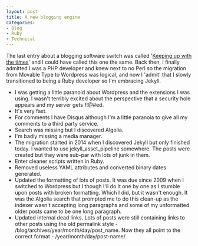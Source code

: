 ```yaml
---
layout: post
title: A new blogging engine
categories:
- Blog
- Ruby
- Technical
---
```

The last entry about a blogging software switch was called '[Keeping up with the times](http://www.rusiczki.net/2009/04/02/keeping-up-with-the-times/)' and I could have called this one the same. Back then, I finally admitted I was a PHP developer and knew next to no Perl so the migration from Movable Type to Wordpress was logical, and now I 'admit' that I slowly transitioned to being a Ruby developer so I'm embracing Jekyll.

* I was getting a little paranoid about Wordpress and the extensions I was using. I wasn't terribly excited about the perspective that a security hole appears and my server gets f!@#ed.
* It's very fast.
* For comments I have Disqus although I'm a little paranoia to give all my comments to a third party service.
* Search was missing but I discovered Algolia.
* I'm badly missing a media manager.
* The migration started in 2014 when I discovered Jekyll but only finished today. I wanted to use jekyll_asset_pipeline somewhere. The posts were created but they were sub-par with lots of junk in them.
* Enter cleaner scripts written in Ruby.
* Removed useless YAML attributes and converted binary dates generated.
* Updated the formatting of lots of posts. It was due since 2009 when I switched to Wordpress but I though I'll do it one by one as I stumble upon posts with broken formatting. Which I did, but it wasn't enough. It was the Algolia search that prompted me to do this clean-up as the indexer wasn't accepting long paragraphs and some of my unformatted older posts came to be one long paragraph.
* Updated internal dead links. Lots of posts were still containing links to other posts using the old permalink style - /blog/archives/year/month/day/post_name. Now they all point to the correct format - /year/month/day/post-name/
